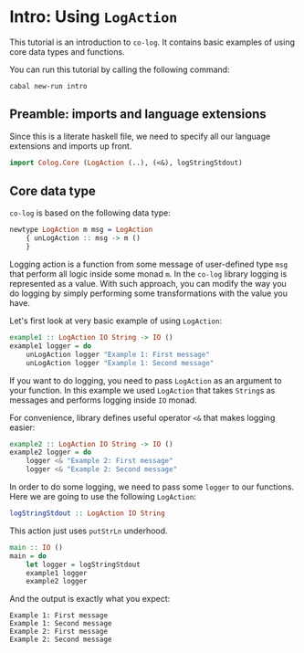 # Intro: Using `LogAction`

This tutorial is an introduction to `co-log`. It contains basic examples of
using core data types and functions.

You can run this tutorial by calling the following command:

```shell
cabal new-run intro
```

## Preamble: imports and language extensions

Since this is a literate haskell file, we need to specify all our language
extensions and imports up front.

```haskell
import Colog.Core (LogAction (..), (<&), logStringStdout)
```

## Core data type

`co-log` is based on the following data type:

```idris
newtype LogAction m msg = LogAction
    { unLogAction :: msg -> m ()
    }
```

Logging action is a function from some message of user-defined type `msg` that
perform all logic inside some monad `m`. In the `co-log` library logging is represented as a
value. With such approach, you can modify the way you do logging by simply performing some
transformations with the value you have.

Let's first look at very basic example of using `LogAction`:

```haskell
example1 :: LogAction IO String -> IO ()
example1 logger = do
    unLogAction logger "Example 1: First message"
    unLogAction logger "Example 1: Second message"
```

If you want to do logging, you need to pass `LogAction` as an argument to your
function. In this example we used `LogAction` that takes `String`s as messages
and performs logging inside `IO` monad.

For convenience, library defines useful operator `<&` that makes logging easier:

```haskell
example2 :: LogAction IO String -> IO ()
example2 logger = do
    logger <& "Example 2: First message"
    logger <& "Example 2: Second message"
```

In order to do some logging, we need to pass some `logger` to our functions.
Here we are going to use the following `LogAction`:

```idris
logStringStdout :: LogAction IO String
```

This action just uses `putStrLn` underhood.

```haskell
main :: IO ()
main = do
    let logger = logStringStdout
    example1 logger
    example2 logger
```

And the output is exactly what you expect:

```
Example 1: First message
Example 1: Second message
Example 2: First message
Example 2: Second message
```
